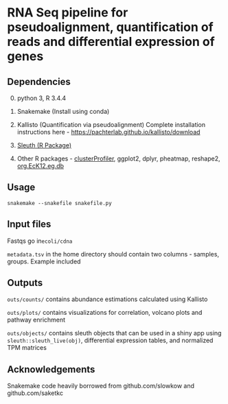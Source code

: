 # RNA Seq pipeline for pseudoalignment, quantification of reads and differential expression of genes

## Dependencies
0. python 3, R 3.4.4

1. Snakemake (Install using conda)

2. Kallisto (Quantification via pseudoalignment)
Complete installation instructions here - https://pachterlab.github.io/kallisto/download

3. [Sleuth (R Package)](https://github.com/pachterlab/sleuth)

4. Other R packages - [clusterProfiler](https://bioconductor.org/packages/release/bioc/html/clusterProfiler.html), 
ggplot2, dplyr, pheatmap, reshape2, [org.EcK12.eg.db](http://www.bioconductor.org/packages/release/data/annotation/html/org.EcK12.eg.db.html)

## Usage

`snakemake --snakefile snakefile.py`

## Input files

Fastqs go in`ecoli/cdna`

`metadata.tsv` in the home directory should contain two columns - samples, groups. Example included

## Outputs

`outs/counts/` contains abundance estimations calculated using Kallisto

`outs/plots/` contains visualizations for correlation, volcano plots and pathway enrichment

`outs/objects/` contains sleuth objects that can be used in a shiny app using `sleuth::sleuth_live(obj)`, 
differential expression tables, and normalized TPM matrices

## Acknowledgements

Snakemake code heavily borrowed from github.com/slowkow and github.com/saketkc
